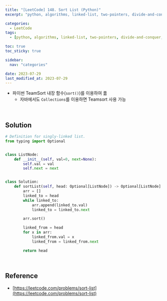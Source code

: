 ```yaml
---
title: "[LeetCode] 148. Sort List (Python)"
excerpt: "python, algorithms, linked-list, two-pointers, divide-and-conquer, sorting, merge-sort"

categories:
  - LeetCode
tags:
  - [python, algorithms, linked-list, two-pointers, divide-and-conquer, sorting, merge-sort]

toc: true
toc_sticky: true

sidebar:
  nav: "categories"

date: 2023-07-29
last_modified_at: 2023-07-29
---
```


- 파이썬 TeamSort 내장 함수(`sort()`)를 이용하여 풂
    - 자바에서도 `Collections`를 이용하면 Teamsort 사용 가능

<br>

## Solution

```python
# Definition for singly-linked list.
from typing import Optional


class ListNode:
    def __init__(self, val=0, next=None):
        self.val = val
        self.next = next


class Solution:
    def sortList(self, head: Optional[ListNode]) -> Optional[ListNode]:
        arr = []
        linked_to = head
        while linked_to:
            arr.append(linked_to.val)
            linked_to = linked_to.next

        arr.sort()

        linked_from = head
        for x in arr:
            linked_from.val = x
            linked_from = linked_from.next

        return head
```

<br>

## Reference

- [https://leetcode.com/problems/sort-list](https://leetcode.com/problems/sort-list)
